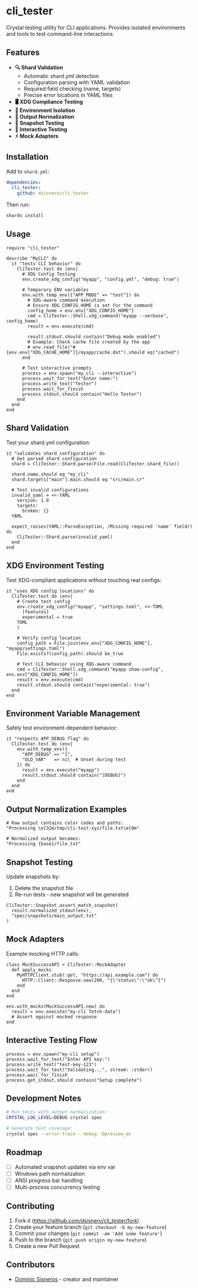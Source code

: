 # cli_tester

Crystal testing utility for CLI applications. Provides isolated environments and tools to test command-line interactions.

## Features
- **🔍 Shard Validation**
  - Automatic shard.yml detection
  - Configuration parsing with YAML validation
  - Required field checking (name, targets)
  - Precise error locations in YAML files
- **🖥️ XDG Compliance Testing**
- **🔀 Environment Isolation**
- **🧹 Output Normalization**
- **📸 Snapshot Testing**
- **🤖 Interactive Testing**
- **⚡ Mock Adapters**

## Installation

Add to `shard.yml`:
```yaml
dependencies:
  cli_tester:
    github: dsisnero/cli_tester
```

Then run:
```bash
shards install
```

## Usage

```crystal
require "cli_tester"

describe "MyCLI" do
  it "tests CLI behavior" do
    CliTester.test do |env|
      # XDG Config Testing
      env.create_xdg_config("myapp", "config.yml", "debug: true")

      # Temporary ENV variables
      env.with_temp_env({"APP_MODE" => "test"}) do
        # XDG-aware command execution
        # Ensure XDG_CONFIG_HOME is set for the command
        config_home = env.env["XDG_CONFIG_HOME"]
        cmd = CliTester::Shell.xdg_command("myapp --verbose", config_home)
        result = env.execute(cmd)

        result.stdout.should contain("Debug mode enabled")
        # Example: Check cache file created by the app
        # env.read_file("#{env.env["XDG_CACHE_HOME"]}/myapp/cache.dat").should eq("cached")
      end

      # Test interactive prompts
      process = env.spawn("my_cli --interactive")
      process.wait_for_text("Enter name:")
      process.write_text("Tester")
      process.wait_for_finish
      process.stdout.should contain("Hello Tester")
    end
  end
end
```

## Shard Validation

Test your shard.yml configuration:

```crystal
it "validates shard configuration" do
  # Get parsed shard configuration
  shard = CliTester::Shard.parse(File.read(CliTester.shard_file))
  
  shard.name.should eq "my_cli"
  shard.targets["main"].main.should eq "src/main.cr"
  
  # Test invalid configurations
  invalid_yaml = <<-YAML
    version: 1.0
    targets:
      broken: {}
  YAML
  
  expect_raises(YAML::ParseException, /Missing required 'name' field/) do
    CliTester::Shard.parse(invalid_yaml)
  end
end
```

## XDG Environment Testing

Test XDG-compliant applications without touching real configs:

```crystal
it "uses XDG config locations" do
  CliTester.test do |env|
    # Create test config
    env.create_xdg_config("myapp", "settings.toml", <<-TOML
      [features]
      experimental = true
    TOML
    )

    # Verify config location
    config_path = File.join(env.env["XDG_CONFIG_HOME"], "myapp/settings.toml")
    File.exists?(config_path).should be_true

    # Test CLI behavior using XDG-aware command
    cmd = CliTester::Shell.xdg_command("myapp show-config", env.env["XDG_CONFIG_HOME"])
    result = env.execute(cmd)
    result.stdout.should contain("experimental: true")
  end
end
```

## Environment Variable Management

Safely test environment-dependent behavior:

```crystal
it "respects APP_DEBUG flag" do
  CliTester.test do |env|
    env.with_temp_env({
      "APP_DEBUG" => "1",
      "OLD_VAR"   => nil  # Unset during test
    }) do
      result = env.execute("myapp")
      result.stdout.should contain("[DEBUG]")
    end
  end
end
```

## Output Normalization Examples

```crystal
# Raw output contains color codes and paths:
"Processing \e[32m/tmp/cli-test-xyz/file.txt\e[0m"

# Normalized output becomes:
"Processing {base}/file.txt"
```

## Snapshot Testing

Update snapshots by:
1. Delete the snapshot file
2. Re-run tests - new snapshot will be generated

```crystal
CliTester::Snapshot.assert_match_snapshot(
  result.normalized_stdout(env),
  "spec/snapshots/main_output.txt"
)
```

## Mock Adapters

Example mocking HTTP calls:
```crystal
class MockSuccessAPI < CliTester::MockAdapter
  def apply_mocks
    MyHTTPClient.stub(:get, "https://api.example.com") do
      HTTP::Client::Response.new(200, "{\"status\":\"ok\"}")
    end
  end
end

env.with_mocks(MockSuccessAPI.new) do
  result = env.execute("my-cli fetch-data")
  # Assert against mocked response
end
```

## Interactive Testing Flow

```crystal
process = env.spawn("my-cli setup")
process.wait_for_text("Enter API key:")
process.write_text("test-key-123")
process.wait_for_text("Validating...", stream: :stderr)
process.wait_for_finish
process.get_stdout.should contain("Setup complete")
```

## Development Notes

```bash
# Run tests with output normalization:
CRYSTAL_LOG_LEVEL=DEBUG crystal spec

# Generate test coverage:
crystal spec --error-trace --debug -Dpreview_mt
```

## Roadmap
- [ ] Automated snapshot updates via env var
- [ ] Windows path normalization
- [ ] ANSI progress bar handling
- [ ] Multi-process concurrency testing

## Contributing

1. Fork it (<https://github.com/dsisnero/cli_tester/fork>)
2. Create your feature branch (`git checkout -b my-new-feature`)
3. Commit your changes (`git commit -am 'Add some feature'`)
4. Push to the branch (`git push origin my-new-feature`)
5. Create a new Pull Request

## Contributors

- [Dominic Sisneros](https://github.com/dsisnero) - creator and maintainer
